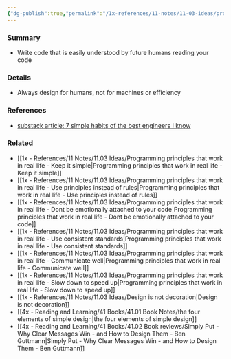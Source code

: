 ```yaml
---
{"dg-publish":true,"permalink":"/1x-references/11-notes/11-03-ideas/programming-principles-that-work-in-real-life-code-for-humans/","title":"Programming principles that work in real life - Code for humans","created":"2024-09-26T17:31:22.981+03:00","updated":"2024-09-28T07:59:41.919+03:00"}
---
```



### Summary
- Write code that is easily understood by future humans reading your code

### Details
- Always design for humans, not for machines or efficiency

### References
- [substack article: 7 simple habits of the best engineers I know](https://read.engineerscodex.com/p/7-simple-habits-of-the-top-1-of-engineers)

### Related
- [[1x - References/11 Notes/11.03 Ideas/Programming principles that work in real life - Keep it simple\|Programming principles that work in real life - Keep it simple]]
- [[1x - References/11 Notes/11.03 Ideas/Programming principles that work in real life - Use principles instead of rules\|Programming principles that work in real life - Use principles instead of rules]]
- [[1x - References/11 Notes/11.03 Ideas/Programming principles that work in real life - Dont be emotionally attached to your code\|Programming principles that work in real life - Dont be emotionally attached to your code]]
- [[1x - References/11 Notes/11.03 Ideas/Programming principles that work in real life - Use consistent standards\|Programming principles that work in real life - Use consistent standards]]
- [[1x - References/11 Notes/11.03 Ideas/Programming principles that work in real life - Communicate well\|Programming principles that work in real life - Communicate well]]
- [[1x - References/11 Notes/11.03 Ideas/Programming principles that work in real life - Slow down to speed up\|Programming principles that work in real life - Slow down to speed up]]
- [[1x - References/11 Notes/11.03 Ideas/Design is not decoration\|Design is not decoration]]
- [[4x - Reading and Learning/41 Books/41.01 Book Notes/the four elements of simple design\|the four elements of simple design]]
- [[4x - Reading and Learning/41 Books/41.02 Book reviews/Simply Put - Why Clear Messages Win - and How to Design Them - Ben Guttmann\|Simply Put - Why Clear Messages Win - and How to Design Them - Ben Guttmann]]
